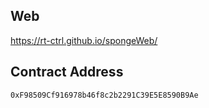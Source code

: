 ## Web 

https://rt-ctrl.github.io/spongeWeb/
## Contract Address 

```0xF98509Cf916978b46f8c2b2291C39E5E8590B9Ae```
